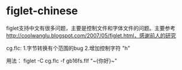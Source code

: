 # figlet-chinese

figlet支持中文有很多问题，主要是控制文件和字体文件的问题。主要参考 http://coolwanglu.blogspot.com/2007/05/figlet.html，感谢前人的研究

cg.flc:
1.字节转换有个范围的bug
2.增加控制字符 "h"

用法：
figlet -C cg.flc -f gb16fs.flf "\~{你好}\~"
